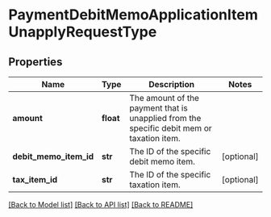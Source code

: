 # PaymentDebitMemoApplicationItemUnapplyRequestType

## Properties
Name | Type | Description | Notes
------------ | ------------- | ------------- | -------------
**amount** | **float** | The amount of the payment that is unapplied from the specific debit mem or taxation item.  | 
**debit_memo_item_id** | **str** | The ID of the specific debit memo item.  | [optional] 
**tax_item_id** | **str** | The ID of the specific taxation item.  | [optional] 

[[Back to Model list]](../README.md#documentation-for-models) [[Back to API list]](../README.md#documentation-for-api-endpoints) [[Back to README]](../README.md)


